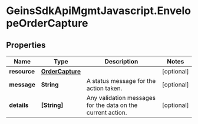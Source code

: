 # GeinsSdkApiMgmtJavascript.EnvelopeOrderCapture

## Properties

Name | Type | Description | Notes
------------ | ------------- | ------------- | -------------
**resource** | [**OrderCapture**](OrderCapture.md) |  | [optional] 
**message** | **String** | A status message for the action taken. | [optional] 
**details** | **[String]** | Any validation messages for the data on the current action. | [optional] 


